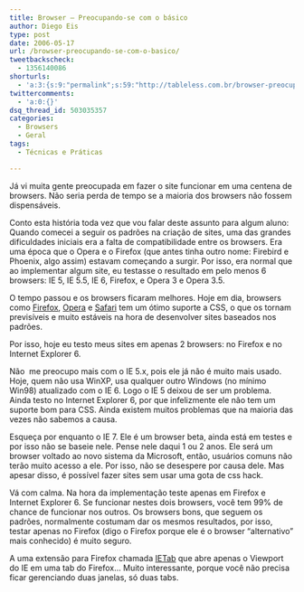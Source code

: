 ```yaml
---
title: Browser – Preocupando-se com o básico
author: Diego Eis
type: post
date: 2006-05-17
url: /browser-preocupando-se-com-o-basico/
tweetbackscheck:
  - 1356140086
shorturls:
  - 'a:3:{s:9:"permalink";s:59:"http://tableless.com.br/browser-preocupando-se-com-o-basico";s:7:"tinyurl";s:26:"http://tinyurl.com/3k46gk8";s:4:"isgd";s:19:"http://is.gd/3n9Nwz";}'
twittercomments:
  - 'a:0:{}'
dsq_thread_id: 503035357
categories:
  - Browsers
  - Geral
tags:
  - Técnicas e Práticas

---
```

Já vi muita gente preocupada em fazer o site funcionar em uma centena de browsers. Não seria perda de tempo se a maioria dos browsers não fossem dispensáveis.

Conto esta história toda vez que vou falar deste assunto para algum aluno: Quando comecei a seguir os padrões na criação de sites, uma das grandes dificuldades iniciais era a falta de compatibilidade entre os browsers. Era uma época que o Opera e o Firefox (que antes tinha outro nome: Firebird e Phoenix, algo assim) estavam começando a surgir. Por isso, era normal que ao implementar algum site, eu testasse o resultado em pelo menos 6 browsers: IE 5, IE 5.5, IE 6, Firefox, e Opera 3 e Opera 3.5.
  
O tempo passou e os browsers ficaram melhores. Hoje em dia, browsers como [Firefox][1], [Opera][2] e [Safari][3] tem um ótimo suporte a CSS, o que os tornam previsíveis e muito estáveis na hora de desenvolver sites baseados nos padrões.

Por isso, hoje eu testo meus sites em apenas 2 browsers: no Firefox e no Internet Explorer 6.
  
Não  me preocupo mais com o IE 5.x, pois ele já não é muito mais usado. Hoje, quem não usa WinXP, usa qualquer outro Windows (no mínimo Win98) atualizado com o IE 6. Logo o IE 5 deixou de ser um problema. Ainda testo no Internet Explorer 6, por que infelizmente ele não tem um suporte bom para CSS. Ainda existem muitos problemas que na maioria das vezes não sabemos a causa.

Esqueça por enquanto o IE 7. Ele é um browser beta, ainda está em testes e por isso não se baseie nele. Pense nele daqui 1 ou 2 anos. Ele será um browser voltado ao novo sistema da Microsoft, então, usuários comuns não terão muito acesso a ele. Por isso, não se desespere por causa dele. Mas apesar disso, é possível fazer sites sem usar uma gota de css hack.
  
Vá com calma. Na hora da implementação teste apenas em Firefox e Internet Explorer 6. Se funcionar nestes dois browsers, você tem 99% de chance de funcionar nos outros. Os browsers bons, que seguem os padrões, normalmente costumam dar os mesmos resultados, por isso, testar apenas no Firefox (digo o Firefox porque ele é o browser &#8220;alternativo&#8221; mais conhecido) é muito seguro.

A uma extensão para Firefox chamada [IETab][4] que abre apenas o Viewport do IE em uma tab do Firefox&#8230; Muito interessante, porque você não precisa ficar gerenciando duas janelas, só duas tabs.

 [1]: http://getfirefox.com/
 [2]: http://opera.com/
 [3]: http://www.apple.com/macosx/features/safari/
 [4]: https://addons.mozilla.org/firefox/1419/